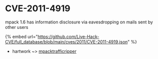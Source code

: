 # CVE-2011-4919

mpack 1.6 has information disclosure via eavesdropping on mails sent by other users

{% embed url="https://github.com/Live-Hack-CVE/full_database/blob/main/cves/2011/CVE-2011-4919.json" %}


* hartwork ~> [mpacktrafficripper](https://www.alice-snow.ru/2011/database/cve-2011-4919/mpacktrafficripper-hartwork)
